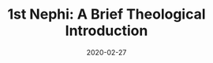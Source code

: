 ---
date: 2020-02-27
dateYear: 2020
isbn: 9780842500074
title: "1st Nephi: A Brief Theological Introduction"
description: "In this brief theological introduction, philosopher and theologian Joseph M. Spencer investigates the central themes and purposes of a book he calls a “theological masterpiece.” What was Nephi trying to accomplish with his writings? How can readers today make better sense of Nephi’s words? What can an ancient seer offer readers in the twenty-first century? Spencer introduces a Nephi for our moment, a complex prophet with an urgent message for a world in turmoil."
cover: cover-first-nephi-brief-theological-introduction.jpeg
coverGoogle: https://books.google.com/books/content?id=Up_eywEACAAJ&printsec=frontcover&img=1&zoom=1&source=gbs_api
pageCount: 146
authors: Joseph Spencer
publishers: Neal A. Maxwell Institute for Religious Scholarship
published: 2019-12
publishedYear: 2019
shelves:
- non-fiction
---